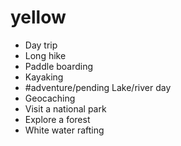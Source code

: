 # yellow

 - Day trip
 - Long hike
 - Paddle boarding
 - Kayaking
 - #adventure/pending Lake/river day
 - Geocaching
 - Visit a national park
 - Explore a forest
 - White water rafting
